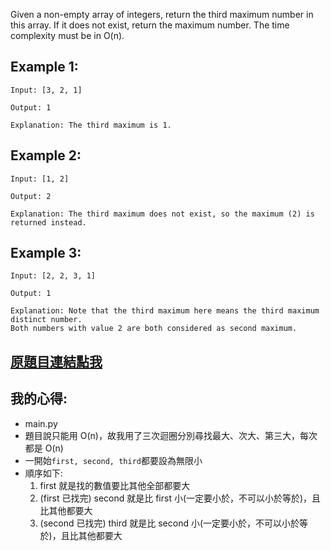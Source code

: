 Given a non-empty array of integers, return the third maximum number in this array. If it does not exist, return the maximum number. The time complexity must be in O(n).

## Example 1:

	Input: [3, 2, 1]

	Output: 1

	Explanation: The third maximum is 1.

## Example 2:

	Input: [1, 2]

	Output: 2

	Explanation: The third maximum does not exist, so the maximum (2) is returned instead.

## Example 3:

	Input: [2, 2, 3, 1]

	Output: 1

	Explanation: Note that the third maximum here means the third maximum distinct number.
	Both numbers with value 2 are both considered as second maximum.

## [原題目連結點我](https://leetcode.com/problems/third-maximum-number/)

## 我的心得:
* main.py
* 題目說只能用 O(n)，故我用了三次迴圈分別尋找最大、次大、第三大，每次都是 O(n)
* 一開始`first, second, third`都要設為無限小
* 順序如下:
	1. first 就是找的數值要比其他全部都要大
	2. (first 已找完) second 就是比 first 小(一定要小於，不可以小於等於)，且比其他都要大
	3. (second 已找完) third 就是比 second 小(一定要小於，不可以小於等於)，且比其他都要大